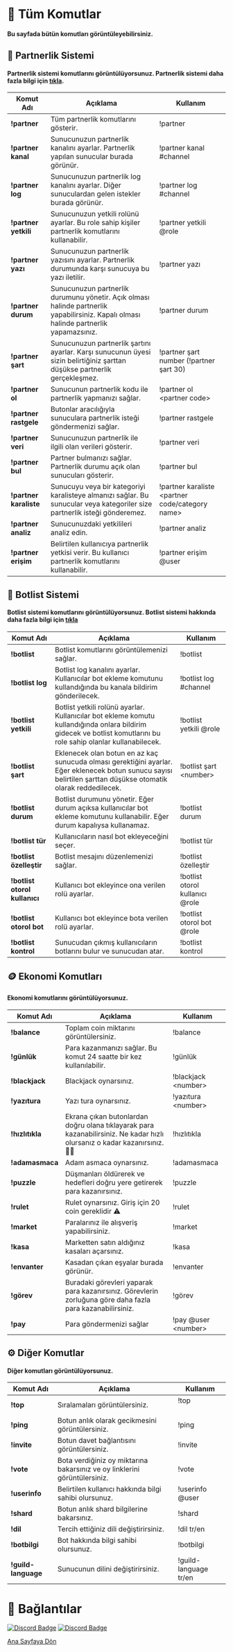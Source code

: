 # 🤖 Tüm Komutlar
#### Bu sayfada bütün komutları görüntüleyebilirsiniz.

## 📅 Partnerlik Sistemi

#### Partnerlik sistemi komutlarını görüntülüyorsunuz. Partnerlik sistemi daha fazla bilgi için [tıkla](PartnerlikSistemi/baslarken.md).

| Komut Adı | Açıklama | Kullanım |
| --------- | -------- | -------- |
| **!partner**  | Tüm partnerlik komutlarını gösterir. | !partner |
| **!partner kanal** | Sunucunuzun partnerlik kanalını ayarlar. Partnerlik yapılan sunucular burada görünür. | !partner kanal #channel |
| **!partner log** | Sunucunuzun partnerlik log kanalını ayarlar. Diğer sunuculardan gelen istekler burada görünür. | !partner log #channel |
| **!partner yetkili** | Sunucunuzun yetkili rolünü ayarlar. Bu role sahip kişiler partnerlik komutlarını kullanabilir. | !partner yetkili @role |
| **!partner yazı** | Sunucunuzun partnerlik yazısını ayarlar. Partnerlik durumunda karşı sunucuya bu yazı iletilir. | !partner yazı |
| **!partner durum** | Sunucunuzun partnerlik durumunu yönetir. Açık olması halinde partnerlik yapabilirsiniz. Kapalı olması halinde partnerlik yapamazsınız. | !partner durum
| **!partner şart** | Sunucunuzun partnerlik şartını ayarlar. Karşı sunucunun üyesi sizin belirtiğiniz şarttan düşükse partnerlik gerçekleşmez. | !partner şart number (!partner şart 30)
| **!partner ol** | Sunucunun partnerlik kodu ile partnerlik yapmanızı sağlar. | !partner ol \<partner code> |
| **!partner rastgele** | Butonlar aracılığıyla sunuculara partnerlik isteği göndermenizi sağlar. | !partner rastgele |
| **!partner veri** | Sunucunuzun partnerlik ile ilgili olan verileri gösterir. | !partner veri |
| **!partner bul** | Partner bulmanızı sağlar. Partnerlik durumu açık olan sunucuları gösterir. | !partner bul |
| **!partner karaliste** | Sunucuyu veya bir kategoriyi karalisteye almanızı sağlar. Bu sunucular veya kategoriler size partnerlik isteği gönderemez. | !partner karaliste \<partner code/category name>
| **!partner analiz** | Sunucunuzdaki yetkilileri analiz edin. | !partner analiz
| **!partner erişim** | Belirtilen kullanıcıya partnerlik yetkisi verir. Bu kullanıcı partnerlik komutlarını kullanabilir. | !partner erişim @user |


## 🤖 Botlist Sistemi
#### Botlist sistemi komutlarını görüntülüyorsunuz. Botlist sistemi hakkında daha fazla bilgi için [tıkla](BotlistSistemi/baslarken.md)

| Komut Adı | Açıklama | Kullanım |
| --------- | -------- | -------- |
| **!botlist** | Botlist komutlarını görüntülemenizi sağlar. | !botlist
| **!botlist log** | Botlist log kanalını ayarlar. Kullanıcılar bot ekleme komutunu kullandığında bu kanala bildirim gönderilecek. | !botlist log #channel |
| **!botlist yetkili** | Botlist yetkili rolünü ayarlar. Kullanıcılar bot ekleme komutu kullandığında onlara bildirim gidecek ve botlist komutlarını bu role sahip olanlar kullanabilecek. | !botlist yetkili @role |
| **!botlist şart** | Eklenecek olan botun en az kaç sunucuda olması gerektiğini ayarlar. Eğer eklenecek botun sunucu sayısı belirtilen şarttan düşükse otomatik olarak reddedilecek. | !botlist şart \<number>
| **!botlist durum** | Botlist durumunu yönetir. Eğer durum açıksa kullanıcılar bot ekleme komutunu kullanabilir. Eğer durum kapalıysa kullanamaz. | !botlist durum |
| **!botlist tür** | Kullanıcıların nasıl bot ekleyeceğini seçer. | !botlist tür |
| **!botlist özelleştir** | Botlist mesajını düzenlemenizi sağlar. | !botlist özelleştir |
| **!botlist otorol kullanıcı** | Kullanıcı bot ekleyince ona verilen rolü ayarlar. | !botlist otorol kullanıcı @role |
| **!botlist otorol bot** | Kullanıcı bot ekleyince bota verilen rolü ayarlar. | !botlist otorol bot @role |
| **!botlist kontrol** | Sunucudan çıkmış kullanıcıların botlarını bulur ve sunucudan atar. | !botlist kontrol |

## 🪙 Ekonomi Komutları
#### Ekonomi komutlarını görüntülüyorsunuz.

| Komut Adı | Açıklama | Kullanım |
| --------- | -------- | -------- |
| **!balance** | Toplam coin miktarını görüntülersiniz. | !balance | 
| **!günlük** | Para kazanmanızı sağlar. Bu komut 24 saatte bir kez kullanılabilir. | !günlük |
| **!blackjack** | Blackjack oynarsınız. | !blackjack \<number> |
| **!yazıtura** | Yazı tura oynarsınız. | !yazıtura \<number> |
| **!hızlıtıkla** | Ekrana çıkan butonlardan doğru olana tıklayarak para kazanabilirsiniz. Ne kadar hızlı olursanız o kadar kazanırsınız. 💪🏻 | !hızlıtıkla |
| **!adamasmaca** | Adam asmaca oynarsınız. | !adamasmaca |
| **!puzzle** | Düşmanları öldürerek ve hedefleri doğru yere getirerek para kazanırsınız. | !puzzle |
| **!rulet** | Rulet oynarsınız. Giriş için 20 coin gereklidir ⚠️ | !rulet |
| **!market** | Paralarınız ile alışveriş yapabilirsiniz. | !market |
| **!kasa** | Marketten satın aldığınız kasaları açarsınız. | !kasa |
| **!envanter** | Kasadan çıkan eşyalar burada görünür. | !envanter |
| **!görev** | Buradaki görevleri yaparak para kazanırsınız. Görevlerin zorluğuna göre daha fazla para kazanabilirsiniz. | !görev |
| **!pay** | Para göndermenizi sağlar | !pay @user \<number> |

## ⚙️ Diğer Komutlar
#### Diğer komutları görüntülüyorsunuz.

| Komut Adı | Açıklama | Kullanım |
| --------- | -------- | -------- |
| **!top** | Sıralamaları görüntülersiniz. | !top <option> |
| **!ping** | Botun anlık olarak gecikmesini görüntülersiniz. | !ping |
| **!invite** | Botun davet bağlantısını görüntülersiniz. | !invite |
| **!vote** | Bota verdiğiniz oy miktarına bakarsınız ve oy linklerini görüntülersiniz. | !vote |
| **!userinfo** | Belirtilen kullanıcı hakkında bilgi sahibi olursunuz. | !userinfo @user |
| **!shard** | Botun anlık shard bilgilerine bakarsınız. | !shard |
| **!dil** | Tercih ettiğiniz dili değiştirirsiniz. | !dil tr/en |
| **!botbilgi** | Bot hakkında bilgi sahibi olursunuz. | !botbilgi |
| **!guild-language** | Sunucunun dilini değiştirirsiniz. | !guild-language tr/en |


# 🔗 Bağlantılar

[![Discord Badge](https://img.shields.io/badge/Join-Discord-5865F2?logo=discord&logoColor=fff&style=for-the-badge)](https://discord.gg/partnerbot) [![Discord Badge](https://img.shields.io/badge/Invite-Dark-5865F2?logo=discord&logoColor=fff&style=for-the-badge)](https://discord.com/oauth2/authorize?client_id=1157779657467379823&permissions=8&scope=applications.commands%20bot)

[Ana Sayfaya Dön](GETSTARTED.md)